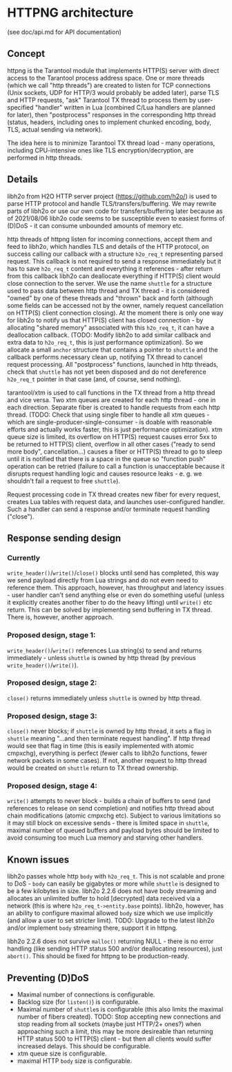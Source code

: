 # HTTPNG architecture

(see doc/api.md for API documentation)

## Concept

httpng is the Tarantool module that implements HTTP(S) server
with direct access to the Tarantool process address space.
One or more threads (which we call "http threads") are created
to listen for TCP connections
(Unix sockets, UDP for HTTP/3 would probably be added later),
parse TLS and HTTP requests, "ask" Tarantool TX thread to process them
by user-specified "handler" written in Lua
(combined C/Lua handlers are planned for later),
then "postprocess" responses in the corresponding http thread
(status, headers, including ones to implement chunked encoding, body,
TLS, actual sending via network).

The idea here is to minimize Tarantool TX thread load - many operations,
including CPU-intensive ones like TLS encryption/decryption,
are performed in http threads.

## Details

libh2o from H2O HTTP server project (https://github.com/h2o/) is used
to parse HTTP protocol and handle TLS/transfers/buffering.
We may rewrite parts of libh2o or use our own code for transfers/buffering
later because as of 2021/08/06 libh2o code seems to be susceptible even
to easiest forms of (D)DoS - it can consume unbounded amounts of memory etc.

http threads of httpng listen for incoming connections,
accept them and feed to libh2o, which handles TLS and
details of the HTTP protocol, on success calling our callback with a structure
`h2o_req_t` representing parsed request.
This callback is not required to send a response immediately but it has to save
`h2o_req_t` content and everything it references - after return from this
callback libh2o can deallocate everything if HTTP(S) client would close
connection to the server. We use the name `shuttle` for a structure used
to pass data between http thread and TX thread - it is considered "owned"
by one of these threads and "thrown" back and forth
(although some fields can be accessed not by the owner,
namely request cancellation on HTTP(S) client connection closing).
At the moment there is only one way for libh2o to notify us that
HTTP(S) client has closed connection - by allocating "shared memory"
associated with this `h2o_req_t`, it can have a deallocation callback.
(TODO: Modify libh2o to add similar callback and extra data to `h2o_req_t`,
this is just performance optimization).
So we allocate a small `anchor` structure that contains a pointer to `shuttle`
and the callback performs necessary clean up,
notifying TX thread to cancel request processing.
All "postprocess" functions, launched in http threads,
check that `shuttle` has not yet been disposed and do not dereference
`h2o_req_t` pointer in that case (and, of course, send nothing).

tarantool/xtm is used to call functions in the TX thread from a http thread
and vice versa. Two xtm queues are created for each http thread -
one in each direction. Separate fiber is created to handle requests from
each http thread.
(TODO: Check that using single fiber to handle all xtm queues -
which are single-producer-single-consumer - is doable with reasonable efforts
and actually works faster, this is just performance optimization).
xtm queue size is limited, its overflow on HTTP(S) request causes error 5xx
to be returned to HTTP(S) client, overflow in all other cases
("ready to send more body", cancellation...)
causes a fiber or HTTP(S) thread to go to sleep until it is
notified that there is a space in the queue so "function push" operation
can be retried
(failure to call a function is unacceptable because it disrupts request
handling logic and causes resource leaks -
e. g. we shouldn't fail a request to free `shuttle`).

Request processing code in TX thread creates new fiber for every request,
creates Lua tables with request data, and launches user-configured handler.
Such a handler can send a response and/or terminate request handling ("close").

## Response sending design

### Currently
`write_header()`/`write()`/`close()` blocks until
send has completed, this way we send payload directly from Lua strings
and do not even need to reference them. This approach, however,
has throughput and latency issues - user handler can't send anything else
or even do something useful (unless it explicitly creates another fiber
to do the heavy lifting) until `write()` etc return.
This can be solved by implementing send buffering in TX thread.
There is, however, another approach.

### Proposed design, stage 1:
`write_header()`/`write()` references Lua string(s) to send
and returns immediately - unless `shuttle` is owned by http thread
(by previous `write_header()`/`write()`).

### Proposed design, stage 2:
`close()` returns immediately unless `shuttle` is owned by http thread.

### Proposed design, stage 3:
`close()` never blocks; if `shuttle` is owned by http thread,
it sets a flag in `shuttle` meaning "...and then terminate request handling".
If http thread would see that flag in time
(this is easily implemented with atomic cmpxchg), everything is perfect
(fewer calls to libh2o functions, fewer network packets in some cases).
If not, another request to http thread would be created on `shuttle`
return to TX thread ownership.

### Proposed design, stage 4:
`write()` attempts to never block - builds a chain of buffers to send
(and references to release on send completion)
and notifies http thread about chain modifications (atomic cmpxchg etc).
Subject to various limitations so it may still block on excessive sends -
there is limited space in `shuttle`,
maximal number of queued buffers and payload bytes should be limited
to avoid consuming too much Lua memory and starving other handlers.

## Known issues

libh2o passes whole http `body` with `h2o_req_t`.
This is not scalable and prone to DoS - `body` can easily be gigabytes or more
while `shuttle` is designed to be a few kilobytes in size.
libh2o 2.2.6 does not have body streaming and allocates an unlimited buffer
to hold [decrypted] data received via a network
(this is where `h2o_req_t->entity.base` points).
libh2o, however, has an ability to configure maximal allowed `body` size
which we use implicitly (and allow a user to set stricter limit).
TODO: Upgrade to the latest libh2o and/or implement `body` streaming there,
support it in httpng.

libh2o 2.2.6 does not survive `malloc()` returning NULL - there is no error handling
(like sending HTTP status 500 and/or deallocating resources), just `abort()`.
This should be fixed for httpng to be production-ready.

## Preventing (D)DoS

- Maximal number of connections is configurable.
- Backlog size (for `listen()`) is configurable.
- Maximal number of `shuttle`s is configurable
(this also limits the maximal number of fibers created).
TODO: Stop accepting new connections and stop reading from all sockets
(maybe just HTTP/2+ ones?) when approaching such a limit,
this may be more desireable than returning HTTP status 500
to HTTP(S) client - but then all clients would suffer
increased delays. This should be configurable.
- xtm queue size is configurable.
- maximal HTTP `body` size is configurable.
